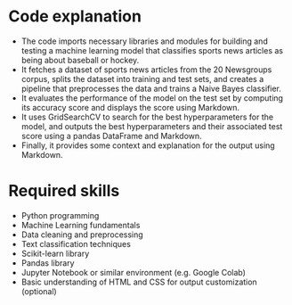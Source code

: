 # Code explanation

- The code imports necessary libraries and modules for building and testing a machine learning model that classifies sports news articles as being about baseball or hockey.
- It fetches a dataset of sports news articles from the 20 Newsgroups corpus, splits the dataset into training and test sets, and creates a pipeline that preprocesses the data and trains a Naive Bayes classifier.
- It evaluates the performance of the model on the test set by computing its accuracy score and displays the score using Markdown.
- It uses GridSearchCV to search for the best hyperparameters for the model, and outputs the best hyperparameters and their associated test score using a pandas DataFrame and Markdown.
- Finally, it provides some context and explanation for the output using Markdown.

# Required skills

- Python programming
- Machine Learning fundamentals
- Data cleaning and preprocessing
- Text classification techniques
- Scikit-learn library
- Pandas library
- Jupyter Notebook or similar environment (e.g. Google Colab)
- Basic understanding of HTML and CSS for output customization (optional)
